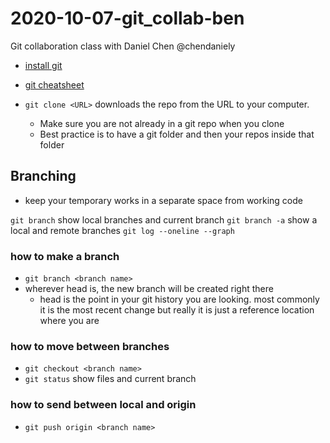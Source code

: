 # 2020-10-07-git_collab-ben

Git collaboration class with Daniel Chen @chendaniely

- [install git](https://carpentries.github.io/workshop-template/#git)
- [git cheatsheet](http://swcarpentry.github.io/git-novice/reference)

- `git clone <URL>` downloads the repo from the URL to your computer.  
  - Make sure you are not already in a git repo when you clone
  - Best practice is to have a git folder and then your repos inside that folder

## Branching

- keep your temporary works in a separate space from working code

`git branch` show local branches and current branch
`git branch -a` show a local and remote branches
`git log --oneline --graph`

### how to make a branch

- `git branch <branch name>`
- wherever head is, the new branch will be created right there
  - head is the point in your git history you are looking.  most commonly it is the most recent change but really it is just a  reference location where you are

### how to move between branches

- `git checkout <branch name>`
- `git status` show files and current branch

### how to send between local and origin

- `git push origin <branch name>`